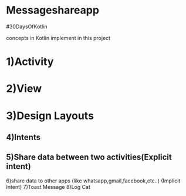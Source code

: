 # Messageshareapp
 #30DaysOfKotlin 

concepts in Kotlin implement in this project

# 1)Activity
# 2)View
# 3)Design Layouts
## 4)Intents
## 5)Share data between two activities(Explicit intent)
6)share data to other apps (like whatsapp,gmail,facebook,etc..) (Implicit Intent)
7)Toast Message
8)Log Cat
